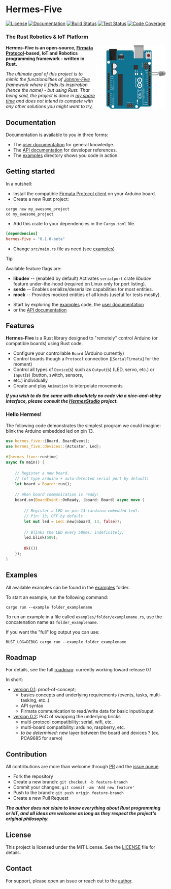 # Hermes-Five

[![License](https://img.shields.io/github/license/dclause/hermes-five?color=success)](/LICENSE)
[![Documentation](https://img.shields.io/badge/documentation-_online-success)](https://dclause.github.io/hermes-five/)
[![Build Status](https://github.com/dclause/hermes-five/workflows/Build/badge.svg)](https://github.com/dclause/hermes-five/actions/workflows/build.yml)
[![Test Status](https://github.com/dclause/hermes-five/workflows/Test/badge.svg)](https://github.com/dclause/hermes-five/actions/workflows/test.yml)
[![Code Coverage](https://codecov.io/gh/dclause/hermes-five/graph/badge.svg?token=KF8EFDUQ7A)](https://codecov.io/gh/dclause/hermes-five)

### The Rust Robotics & IoT Platform

<img align="right" style="height:200px" alt="Schema sample of blinking led using Arduino UNO" src="/docs/public/examples/led/led-blink.gif?raw=true" />

**_Hermes-Five_ is an open-source, [Firmata Protocol](https://github.com/firmata/protocol)-based, IoT and Robotics
programming framework - written in Rust.**

_The ultimate goal of this project is to mimic the functionalities of [Johnny-Five](https://johnny-five.io/) framework
where it finds its inspiration (hence the name) - but using Rust. That being said, the project is done
in [my spare time](https://github.com/dclause) and
does not intend
to compete with any other solutions you might want to try,_

## Documentation

Documentation is available to you in three forms:

- The [user documentation](https://dclause.github.io/hermes-five) for general knowledge.
- The [API documentation](https://docs.rs/hermes-five/latest) for developer references.
- The [examples](https://github.com/dclause/hermes-five/tree/develop/hermes-five/examples) directory shows you code in
  action.

## Getting started

In a nutshell:

- Install the
  compatible [Firmata Protocol client](https://github.com/firmata/arduino/blob/main/examples/StandardFirmataPlus/StandardFirmataPlus.ino)
  on your Arduino board.
- Create a new Rust project:

```shell
cargo new my_awesome_project
cd my_awesome_project
```

- Add this crate to your dependencies in the `Cargo.toml` file.

```toml
[dependencies]
hermes-five = "0.1.0-beta"
```

- Change `src/main.rs` file as need (see [examples](/examples))

> [!TIP]
> Available feature flags are:
>   - **libudev** -- (enabled by default) Activates `serialport` crate _libudev_ feature under-the-hood (required on
      Linux only for port listing).
>   - **serde** -- Enables serialize/deserialize capabilities for most entities.
>   - **mock** -- Provides mocked entities of all kinds (useful for tests mostly).

- Start by exploring the [examples](https://github.com/dclause/hermes-five/tree/develop/hermes-five/examples) code,
  the [user documentation](https://dclause.github.io/hermes-five)
- or the [API documentation](https://docs.rs/hermes-five/latest)

## Features

**Hermes-Five** is a Rust library designed to "remotely" control Arduino (or compatible boards) using Rust code.

* Configure your controllable `Board` (Arduino currently)
* Control boards though a `Protocol` connection ([`SerialFirmata`] for the moment)
* Control all types of `Device`(s) such as `Output`(s) (LED, servo, etc.) or `Input`(s) (button, switch, sensors,
* etc.) individually
* Create and play `Animation` to interpolate movements

**_If you wish to do the same with absolutely no code via a nice-and-shiny interface, please consult
the [HermesStudio](https://github.com/dclause/hermes-studio) project._**

### Hello Hermes!

The following code demonstrates the simplest program we could imagine: blink the Arduino embedded led on pin 13.

```rust
use hermes_five::{Board, BoardEvent};
use hermes_five::devices::{Actuator, Led};

#[hermes_five::runtime]
async fn main() {

    // Register a new board.
    // (of type arduino + auto-detected serial port by default)
    let board = Board::run();

    // When board communication is ready:
    board.on(BoardEvent::OnReady, |board: Board| async move {

        // Register a LED on pin 13 (arduino embedded led).
        // Pin: 13; OFF by default
        let mut led = Led::new(&board, 13, false)?;

        // Blinks the LED every 500ms: indefinitely.
        led.blink(500);

        Ok(())
    });
}
```

## Examples

All available examples can be found in
the [examples](https://github.com/dclause/hermes-five/tree/develop/hermes-five/examples) folder.

To start an example, run the following command:

```
cargo run --example folder_examplename
```

To run an example in a file called `examples/folder/examplename.rs`, use the concatenation name
as `folder_examplename`.

If you want the "full" log output you can use:

```
RUST_LOG=DEBUG cargo run --example folder_examplename
```

## Roadmap

For details, see the full [roadmap](/roadmap.md): currently working
toward release 0.1

In short:

- [version 0.1](/roadmap.md#release-version-01): proof-of-concept;
    - basics concepts and underlying requirements (events, tasks, multi-tasking, etc..)
    - API syntax
    - Firmata communication to read/write data for basic input/ouput
- [version 0.2](/roadmap.md#release-version-02): PoC of swapping the underlying bricks
    - multi-protocol compatibility: serial, wifi, etc.
    - multi-board compatibility: arduino, raspberry, etc.
    - *to be determined:* new layer between the board and devices ? (ex. PCA9685 for servo)

## Contribution

All contributions are more than welcome through [PR](https://github.com/dclause/hermes-five/pulls) and
the [issue queue](https://github.com/dclause/hermes-five/issues).

- Fork the repository
- Create a new branch: `git checkout -b feature-branch`
- Commit your changes: `git commit -am 'Add new feature'`
- Push to the branch: `git push origin feature-branch`
- Create a new Pull Request

**_The author does not claim to know everything about Rust programming or IoT, and all ideas are welcome as long as they
respect the project's original philosophy._**

## License

This project is licensed under the MIT License. See
the [LICENSE](/LICENSE) file for details.

## Contact

For support, please open an issue or reach out to the [author](https://github.com/dclause).